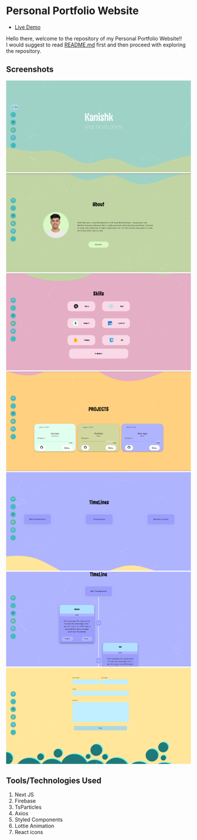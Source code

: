 
# Personal Portfolio Website 

- [Live Demo](https://ikanishk.me/)

Hello there, welcome to the repository of my Personal Portfolio Website!! <br>
I would suggest to read [README.md](./README.md) first and then proceed with exploring the repository. <br>

## Screenshots

![Homepage](/screenshots/1.png 'Homepage')
![About](/screenshots/2.png 'About')
![Skills](/screenshots/3.png 'Skills')
![Projects](/screenshots/4.png 'Projects')
![Timeline](/screenshots/5.png 'Timeline')
![Timeline](/screenshots/6.png 'Timeline')
![Contact](/screenshots/7.png 'Contact')
<br>

## Tools/Technologies Used

1. Next JS
2. Firebase
3. TsParticles
4. Axios
5. Styled Components
6. Lottie Animation
7. React icons

<br>
